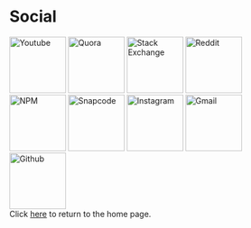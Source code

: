 # Social
[<img src="https://www.youtube.com/favicon.ico" alt="Youtube" width="100px">](https://www.youtube.com/channel/UCvLVAL0c6elWSk0M5yYQ50Q)
[<img src="https://www.quora.com/favicon.ico" alt="Quora" width="100px">](https://www.quora.com/profile/Lennon-Mclean-1)
[<img src="https://stackexchange.com/favicon.ico" alt="Stack Exchange" width="100px">](https://www.stackexchange.com/users/16270405/lennon-mclean)
[<img src="https://www.reddit.com/favicon.ico" alt="Reddit" width="100px">](https://www.reddit.com/u/thecoder08)  
[<img src="https://static.npmjs.com/58a19602036db1daee0d7863c94673a4.png" alt="NPM" width="100px">](https://www.npmjs.com/~thecoder08)
<img src="https://app.snapchat.com/web/deeplink/snapcode?username=lennon_mclean&type=SVG&size=240" alt="Snapcode" width="100px">
[<img src="https://www.instagram.com/favicon.ico" alt="Instagram" width="100px">](https://www.instagram.com/thecoder08/)
[<img src="https://mail.google.com/favicon.ico" alt="Gmail" width="100px">](mailto:lmmclean08@gmail.com)  
[<img src="https://www.github.com/favicon.ico" alt="Github" width="100px">](https://www.github.com/thecoder08)  
Click [here](/) to return to the home page.  

<title>Social</title>
